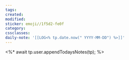 ```yaml
---
tags: 
created: 
modified: 
sticker: emoji//1f5d2-fe0f
category: 
cssclasses: 
daily-note: '[[LOG<% tp.date.now(" YYYY-MM-DD") %>]]'
---
```

<%* await tp.user.appendTodaysNotes(tp); %>
